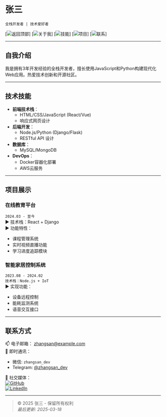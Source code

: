 # 张三  
`全栈开发者 | 技术爱好者`  

[![返回顶部](#top)]  [![关于我](#about)]  [![技能](#skills)]  [![项目](#projects)]  [![联系](#contact)]  

---  

<a name="about"></a>  
## 自我介绍  

我是拥有3年开发经验的全栈开发者，擅长使用JavaScript和Python构建现代化Web应用。热爱技术创新和开源社区。  

---  

<a name="skills"></a>  
## 技术技能  

- **前端技术栈**：  
  - HTML/CSS/JavaScript (React/Vue)  
  - 响应式网页设计  
- **后端开发**：  
  - Node.js/Python (Django/Flask)  
  - RESTful API 设计  
- **数据库**：  
  - MySQL/MongoDB  
- **DevOps**：  
  - Docker容器化部署  
  - AWS云服务  

---  

<a name="projects"></a>  
## 项目展示  

### 在线教育平台  
`2024.03 - 至今`  
▶ 技术栈：React + Django  
▶ 功能特性：  
- 课程管理系统  
- 实时视频直播功能  
- 学习进度追踪模块  

### 智能家居控制系统  
`2023.08 - 2024.02`  
`技术栈：Node.js + IoT`  
▶ 实现功能：  
- 设备远程控制  
- 能耗监测系统  
- 语音交互接口  

---  

<a name="contact"></a>  
## 联系方式  

📫 电子邮箱： [zhangsan@example.com](mailto:zhangsan@example.com)  
📱 即时通讯：  
- 微信: `zhangsan_dev`  
- Telegram: [@zhangsan_dev](https://t.me/zhangsan_dev)  

🔗 社交媒体：  
[![GitHub](https://img.icons8.com/material-outlined/24/000000/github.png)](https://github.com/zhangsan)  
[![LinkedIn](https://img.icons8.com/material-outlined/24/000000/linkedin.png)](https://linkedin.com/in/zhangsan)  

---  

> © 2025 张三 - 保留所有权利  
> *最后更新: 2025-03-18*  
